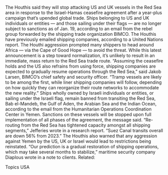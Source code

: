 The Houthis said they will stop attacking US and UK vessels in the Red Sea area in response to the Israel-Hamas ceasefire agreement after a year-plus campaign that’s upended global trade.
Ships belonging to US and UK individuals or entities — and those sailing under their flags — are no longer subject to sanctions as of Jan. 19, according to an email from the rebel group forwarded by the shipping trade organization BIMCO. The Houthis have previously emailed shipping companies, according to a United Nations report.
The Houthi aggression prompted many shippers to head around Africa — via the Cape of Good Hope — to avoid the threat. While this latest announcement is a step toward normalization, it’s unlikely to result in an immediate, mass return to the Red Sea trade route.
“Assuming the ceasefire holds and the US also refrains from using force, shipping companies are expected to gradually resume operations through the Red Sea,” said Jakob Larsen, BIMCO’s chief safety and security officer. “Tramp vessels are likely to be among the first, while liner shipping companies will follow, depending on how quickly they can reorganize their route networks to accommodate the new reality.”
Ships wholly owned by Israeli individuals or entities, or sailing under the Israeli flag, remain banned from transiting the Red Sea, Bab el-Mandeb, the Gulf of Aden, the Arabian Sea and the Indian Ocean, according to the email from the Humanitarian Operations Coordination Center in Yemen.
Sanctions on these vessels will be stopped upon full implementation of all phases of the agreement, the message said.
“Re-routing from the Red Sea has tightened capacity amongst all shipping segments,” Jefferies wrote in a research report. “Suez Canal transits overall are down 56% from 2023.”
The Houthis also warned that any aggression against Yemen by the US, UK or Israel would lead to restrictions being reinstated.
“Our prediction is a gradual restoration of shipping operations, which may take several months to stabilize,” maritime security company Diaplous wrote in a note to clients.
Related:

Topics
USA
